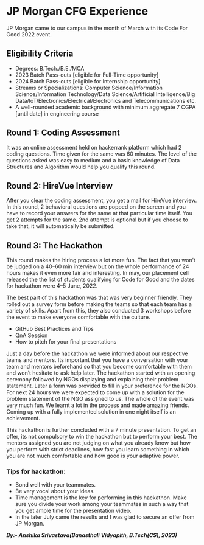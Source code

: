 # JP Morgan CFG Experience

JP Morgan came to our campus in the month of March with its Code For Good 2022 event.

## Eligibility Criteria

* Degrees: B.Tech./B.E./MCA
* 2023 Batch Pass-outs [eligible for Full-Time opportunity]
* 2024 Batch Pass-outs [eligible for Internship opportunity]
* Streams or Specializations: Computer Science/Information Science/Information Technology/Data Science/Artificial Intelligence/Big Data/IoT/Electronics/Electrical/Electronics and Telecommunications etc.
* A well-rounded academic background with minimum aggregate 7 CGPA [until date] in engineering course

## Round 1: Coding Assessment

It was an online assessment held on hackerrank platform which had 2 coding questions. Time given for the same was 60 minutes. The level of the questions asked was easy to medium and a basic knowledge of Data Structures and Algorithm would help you qualify this round.

## Round 2: HireVue Interview

After you clear the coding assessment, you get a mail for HireVue interview. In this round, 2 behavioral questions are popped on the screen and you have to record your answers for the same at that particular time itself. You get 2 attempts for the same. 2nd attempt is optional but if you choose to take that, it will automatically be submitted.

## Round 3: The Hackathon

This round makes the hiring process a lot more fun. The fact that you won’t be judged on a 40–60 min interview but on the whole performance of 24 hours makes it even more fair and interesting. In may, our placement cell released the the list of students qualifying for Code for Good and the dates for hackathon were 4–5 June, 2022.

The best part of this hackathon was that was very beginner friendly. They rolled out a survey form before making the teams so that each team has a variety of skills. Apart from this, they also conducted 3 workshops before the event to make everyone comfortable with the culture.

* GitHub Best Practices and Tips
* QnA Session
* How to pitch for your final presentations

Just a day before the hackathon we were informed about our respective teams and mentors. Its important that you have a conversation with your team and mentors beforehand so that you become comfortable with them and won’t hesitate to ask help later. The hackathon started with an opening ceremony followed by NGOs displaying and explaining their problem statement. Later a form was provided to fill in your preference for the NGOs. For next 24 hours we were expected to come up with a solution for the problem statement of the NGO assigned to us. The whole of the event was very much fun. We learnt a lot in the process and made amazing friends. Coming up with a fully implemented solution in one night itself is an achievement.

This hackathon is further concluded with a 7 minute presentation. To get an offer, its not compulsory to win the hackathon but to perform your best. The mentors assigned you are not judging on what you already know but how you perform with strict deadlines, how fast you learn something in which you are not much comfortable and how good is your adaptive power.

### Tips for hackathon:

* Bond well with your teammates.
* Be very vocal about your ideas.
* Time management is the key for performing in this hackathon. Make sure you divide your work among your teammates in such a way that you get ample time for the presentation video.
* In the later July came the results and I was glad to secure an offer from JP Morgan.

***By:- Anshika Srivastava(Banasthali Vidyapith, B.Tech(CS), 2023)***

